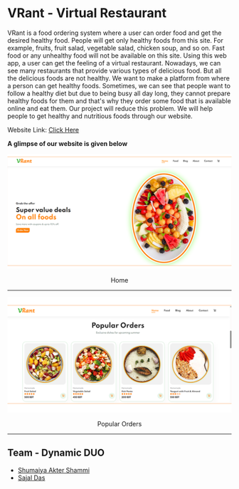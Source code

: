 # VRant - Virtual Restaurant
VRant is a food ordering system where a user can order food and get the desired healthy food. People will get only healthy foods from this site. For example, fruits, fruit salad, vegetable salad, chicken soup, and so on. Fast food or any unhealthy food will not be available on this site. Using this web app, a user can get the feeling of a virtual restaurant. Nowadays, we can see many restaurants that provide various types of delicious food. But all the delicious foods are not healthy. We want to make a platform from where a person can get healthy foods. Sometimes, we can see that people want to follow a healthy diet but due to being busy all day long, they cannot prepare healthy foods for them and that's why they order some food that is available online and eat them. Our project will reduce this problem. We will help people to get healthy and nutritious foods through our website.

Website Link: [Click Here](https://vrant.000webhostapp.com/)


**A glimpse of our website is given below**

![app](git_img/1.png)
<p align="center">Home</p>
<hr width="100%" color="black">

![book](git_img/2.png)
<p align="center">Popular Orders</p>
<hr width="100%" color="black">

## Team - Dynamic DUO
  * [Shumaiya Akter Shammi](https://github.com/Shammi179)<br>
  * [Sajal Das](https://github.com/sajaldas19)